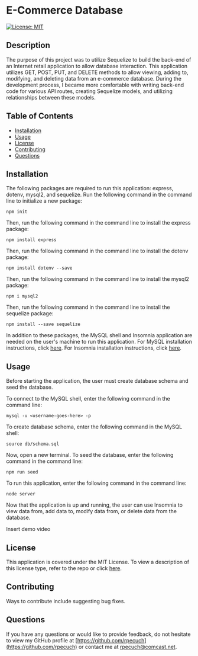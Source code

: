 # E-Commerce Database

  [![License: MIT](https://img.shields.io/badge/License-MIT-yellow.svg)](https://opensource.org/licenses/MIT)

  ## Description

The purpose of this project was to utilize Sequelize to build the back-end of an Internet retail application to allow database interaction. This application utilizes GET, POST, PUT, and DELETE methods to allow viewing, adding to, modifying, and deleting data from an e-commerce database. During the development process, I became more comfortable with writing back-end code for various API routes, creating Sequelize models, and utilizing relationships between these models.

  ## Table of Contents

  - [Installation](#installation)
  - [Usage](#usage)
  - [License](#license)
  - [Contributing](#contributing)
  - [Questions](#questions)

  ## Installation

  The following packages are required to run this application: express, dotenv, mysql2, and sequelize. Run the following command in the command line to initialize a new package:

  ~~~
  npm init
  ~~~
  
Then, run the following command in the command line to install the express package:
 
  ~~~
  npm install express
  ~~~

Then, run the following command in the command line to install the dotenv package:
 
  ~~~
  npm install dotenv --save
  ~~~

Then, run the following command in the command line to install the mysql2 package:
 
  ~~~
  npm i mysql2
  ~~~

Then, run the following command in the command line to install the sequelize package:
 
  ~~~
  npm install --save sequelize
  ~~~

In addition to these packages, the MySQL shell and Insomnia application are needed on the user's machine to run this application. For MySQL installation instructions, click [here](https://dev.mysql.com/doc/refman/8.0/en/installing.html). For Insomnia installation instructions, click [here](https://docs.insomnia.rest/insomnia/install).

  ## Usage

  Before starting the application, the user must create database schema and seed the database.

  To connect to the MySQL shell, enter the following command in the command line:

  ~~~
  mysql -u <username-goes-here> -p
  ~~~

  To create database schema, enter the following command in the MySQL shell:

  ~~~
  source db/schema.sql
  ~~~

  Now, open a new terminal. To seed the database, enter the following command in the command line:

  ~~~
  npm run seed
  ~~~

  To run this application, enter the following command in the command line:

  ~~~
  node server
  ~~~
  
Now that the application is up and running, the user can use Insomnia to view data from, add data to, modify data from, or delete data from the database. 

Insert demo video

  ## License

  This application is covered under the MIT License.
  To view a description of this license type, refer to the repo or click [here](https://opensource.org/licenses/MIT).

  ## Contributing

  Ways to contribute include suggesting bug fixes.
  
  ## Questions

  If you have any questions or would like to provide feedback, do not hesitate to view my GitHub profile at [https://github.com/rpecuch](https://github.com/rpecuch) or contact me at rpecuch@comcast.net.
